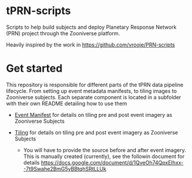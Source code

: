 # tPRN-scripts
Scripts to help build subjects and deploy Planetary Response Network (PRN) project through the Zooniverse platform.

Heavily inspired by the work in https://github.com/vrooje/PRN-scripts

# Get started

This repository is responsible for different parts of the tPRN data pipeline lifecycle. From setting up event metadata manifests, to tiling images to Zooniverse subjects. Each separate component is located in a subfolder with their own README detailing how to use them

+  [Event Manifest](event_manifest/) for details on tiling pre and post event imagery as Zooniverse Subjects

+  [Tiling](tiling/) for details on tiling pre and post event imagery as Zooniverse Subjects
    + You will have to provide the source before and after event imagery. This is manually created (currently), see the followin document for details https://docs.google.com/document/d/1QveOh74QpxEIhxx--7t9Swahe2BmG5yBBtqhSRtLLUk
